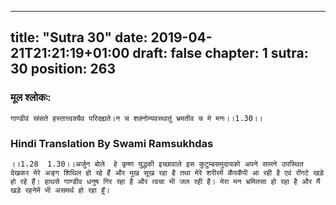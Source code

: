 
---
title: "Sutra 30"
date: 2019-04-21T21:21:19+01:00
draft: false
chapter: 1
sutra: 30
position: 263
---
### मूल श्लोकः:
```
गाण्डीवं स्रंसते हस्तात्त्वक्चैव परिदह्यते।न च शक्नोम्यवस्थातुं भ्रमतीव च मे मनः।।1.30।।

```

### Hindi Translation By Swami Ramsukhdas
```
।।1.28  1.30।।अर्जुन बोले  हे कृष्ण युद्धकी इच्छावाले इस कुटुम्बसमुदायको अपने सामने उपस्थित देखकर मेरे अङ्ग शिथिल हो रहे हैं और मुख सूख रहा है तथा मेरे शरीरमें कँपकँपी आ रही है एवं रोंगटे खड़े हो रहे हैं। हाथसे गाण्डीव धनुष गिर रहा है और त्वचा भी जल रही है। मेरा मन भ्रमितसा हो रहा है और मैं खड़े रहनेमें भी असमर्थ हो रहा हूँ।

```


